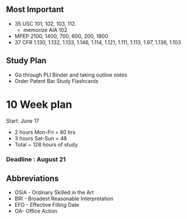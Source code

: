 ## Most Important
* 35 USC 101, 102, 103, 112. 
	* memorize AIA 102
* MPEP 2100, 1400, 700, 600, 200, 1800
* 37 CFR 1.130, 1.132, 1.133, 1.146, 1.114, 1.121, 1.111, 1.113, 1.97, 1.136, 1.103

## Study Plan
* Go through PLI Binder and taking outline notes
* Order Patent Bar Study Flashcards


# 10 Week plan
Start: June 17
* 2 hours Mon-Fri = 80 hrs
* 3 hours Sat-Sun = 48
* Total ~ 128 hours of study
### Deadline : August 21



## Abbreviations
* OSiA - Ordinary Skilled in the Art
* BRI - Broadest Reasonable Interpretation
* EFD - Effective Filling Date
* OA- Office Action